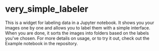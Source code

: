 # very_simple_labeler

This is a widget for labeling data in a Jupyter notebook. It shows you your images one by one and allows you to label them with a simple interface. When you are done, it sorts the images into folders based on the labels you've chosen. For more details on usage, or to try it out, check out the Example notebook in the repository.
